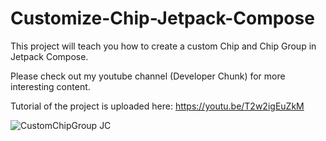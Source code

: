 # Customize-Chip-Jetpack-Compose

This project will teach you how to create a custom Chip and Chip Group in Jetpack Compose. 

Please check out my youtube channel (Developer Chunk) for more interesting content.

Tutorial of the project is uploaded here: https://youtu.be/T2w2igEuZkM

![CustomChipGroup JC](https://user-images.githubusercontent.com/90105266/192098860-9ac7ff49-5aec-4d81-9885-2e938f6e03e2.jpg)
